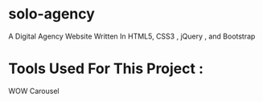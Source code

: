 # solo-agency
A Digital Agency Website Written In HTML5, CSS3 , jQuery , and Bootstrap 

# Tools Used For This Project :

WOW Carousel
